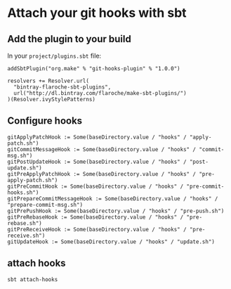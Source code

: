 # Attach your git hooks with sbt

## Add the plugin to your build

In your `project/plugins.sbt` file:

```sbtshell
addSbtPlugin("org.make" % "git-hooks-plugin" % "1.0.0")

resolvers += Resolver.url(
  "bintray-flaroche-sbt-plugins",
  url("http://dl.bintray.com/flaroche/make-sbt-plugins/")
)(Resolver.ivyStylePatterns)
```

## Configure hooks

```sbtshell
gitApplyPatchHook := Some(baseDirectory.value / "hooks" / "apply-patch.sh")
gitCommitMessageHook := Some(baseDirectory.value / "hooks" / "commit-msg.sh")
gitPostUpdateHook := Some(baseDirectory.value / "hooks" / "post-update.sh")
gitPreApplyPatchHook := Some(baseDirectory.value / "hooks" / "pre-apply-patch.sh")
gitPreCommitHook := Some(baseDirectory.value / "hooks" / "pre-commit-hooks.sh")
gitPrepareCommitMessageHook := Some(baseDirectory.value / "hooks" / "prepare-commit-msg.sh")
gitPrePushHook := Some(baseDirectory.value / "hooks" / "pre-push.sh")
gitPreRebaseHook := Some(baseDirectory.value / "hooks" / "pre-rebase.sh")
gitPreReceiveHook := Some(baseDirectory.value / "hooks" / "pre-receive.sh")
gitUpdateHook := Some(baseDirectory.value / "hooks" / "update.sh")
```

## attach hooks 

```bash
sbt attach-hooks
```
